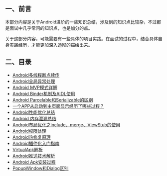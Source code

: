 ## 一、前言

本部分内容是关于Android进阶的一些知识总结，涉及到的知识点比较杂，不过都是面试中几乎常问的知识点，也是加分的点。

关于这部分内容，可能需要有一些具体的项目实践。在面试的过程中，结合具体自身实践经历，才能更加深入透彻的描绘出来。

## 二、目录

- [Android多线程断点续传](./advance/breakpoint.html)
- [Android全局异常处理](./advance/exception.html)
- [Android MVP模式详解](./advance/mvp.html)
- [Android Binder机制及AIDL使用](./advance/binder.html)
- [Android Parcelable和Serializable的区别](./advance/serializable.html)
- [一个APP从启动到主页面显示经历了哪些过程？](./advance/app-launch.html)
- [Android性能优化总结](./advance/performance-optimization.html)
- [Android 内存泄漏总结](./advance/memory-leak.html)
- [Android布局优化之include、merge、ViewStub的使用](./advance/layout-optimization.html)
- [Android权限处理](./advance/permission.html)
- [Android热修复原理](./advance/hotfix.html)
- [Android插件化入门指南](./advance/plugin.html)
- [VirtualApk解析](./advance/virtualapk.html)
- [Android推送技术解析](./advance/push.html)
- [Android Apk安装过程](./advance/apk-install.html)
- [PopupWindow和Dialog区别](./advance/dialog-popupwindow.html)

